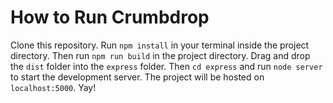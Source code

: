 # How to Run Crumbdrop

Clone this repository. 
Run `npm install` in your terminal inside the project directory.
Then run `npm run build` in the project directory.
Drag and drop the `dist` folder into the `express` folder.
Then `cd express` and run `node server` to start the development server. The project will be hosted on `localhost:5000`. Yay!
